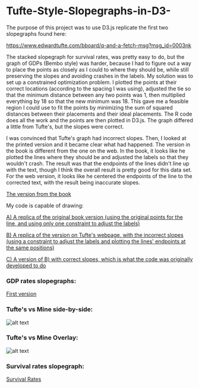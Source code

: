 # Tufte-Style-Slopegraphs-in-D3-

The purpose of this project was to use D3.js replicate the first two slopegraphs found here:

https://www.edwardtufte.com/bboard/q-and-a-fetch-msg?msg_id=0003nk

The stacked slopegraph for survival rates, was pretty easy to do, but the graph of GDPs (Bembo style) was harder, because I had to figure out a way to place the points as closely as I could to where they should be, while still preserving the slopes and avoiding crashes in the labels.  My solution was to set up a constrained optimization problem.  I plotted the points at their correct locations (according to the spacing I was using), adjusted the tie so that the minimum distance between any two points was 1, then multiplied everything by 18 so that the new minimum was 18.  This gave me a feasible region I could use to fit the points by minimizing the sum of squared distances between their placements and their ideal placements.  The R code does all the work and the points are then plotted in D3.js.  The graph differed a little from Tufte's, but the slopes were correct. 

I was convinced that Tufte's graph had incorrect slopes.  Then, I looked at the printed version and it became clear what had happened.  The version in the book is different from the one on the web.  In the book, it looks like he plotted the lines where they should be and adjusted the labels so that they wouldn't crash.  The result was that the endpoints of the lines didn't line up with the text, though I think the overall result is pretty good for this data set.  For the web version, it looks like he centered the endpoints of the line to the corrected text, with the result being inaccurate slopes.

[The version from the book](https://zrvc.github.io/Tufte-Style-Slopegraphs-in-D3-/TufteBookVersion.jpg)

My code is capable of drawing:

[A) A replica of the original book version (using the original points for the line, and using only one constraint to adjust the labels)](https://zrvc.github.io/Tufte-Style-Slopegraphs-in-D3-/TufteCorrect.html)

[B) A replica of the version on Tufte's webpage, with the incorrect slopes (using a constraint to adjust the labels and plotting the lines' endpoints at the same positions)](https://zrvc.github.io/Tufte-Style-Slopegraphs-in-D3-/TufteIncorrect.html)

[C) A version of B) with correct slopes, which is what the code was originally developed to do](https://zrvc.github.io/Tufte-Style-Slopegraphs-in-D3-/TufteNewCorrect.html)

### GDP rates slopegraphs:

[First version](https://zrvc.github.io/Tufte-Style-Slopegraphs-in-D3-/TufteBemboStyle.html)

### Tufte's vs Mine side-by-side:

![alt text](https://github.com/ZRVc/Tufte-Style-Slopegraphs-in-D3-/blob/master/TuftesVsMineSideBySide.png "Side-by-side")

### Tufte's vs Mine Overlay:

![alt text](https://github.com/ZRVc/Tufte-Style-Slopegraphs-in-D3-/blob/master/TuftesVsMineOverlay.png "Overlay")

### Survival rates slopegraph:

[Survival Rates](https://zrvc.github.io/Tufte-Style-Slopegraphs-in-D3-/TufteGillSansStyle.html)
